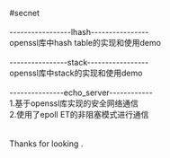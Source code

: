 #secnet</br>   
-----------------lhash----------------     
openssl库中hash table的实现和使用demo</br>     
----------------stack-----------------      
openssl库中stack的实现和使用demo</br>    
---------------echo_server------------      
1.基于openssl库实现的安全网络通信     
2.使用了epoll ET的非阻塞模式进行通信     
</br>    
Thanks for looking .       


